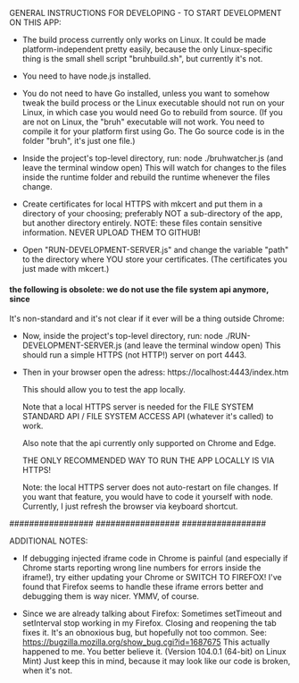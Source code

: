 
GENERAL INSTRUCTIONS FOR DEVELOPING - TO START DEVELOPMENT ON THIS APP:

- The build process currently only works on Linux.
  It could be made platform-independent pretty easily,
  because the only Linux-specific thing is
  the small shell script "bruhbuild.sh", but currently it's not.

- You need to have node.js installed.

- You do not need to have Go installed, unless you want
  to somehow tweak the build process or the Linux executable
  should not run on your Linux, in which case you would need Go to rebuild from source.
  (If you are not on Linux, the "bruh" executable
  will not work. You need to compile it for your platform first
  using Go. The Go source code is in the folder "bruh", it's just one file.)

- Inside the project's top-level directory, run:
  node ./bruhwatcher.js
  (and leave the terminal window open)
  This will watch for changes to the files inside the runtime folder
  and rebuild the runtime whenever the files change.

- Create certificates for local HTTPS with mkcert and 
  put them in a directory of your choosing; preferably
  NOT a sub-directory of the app, but another directory entirely.
  NOTE: these files contain sensitive information.
  NEVER UPLOAD THEM TO GITHUB!

- Open "RUN-DEVELOPMENT-SERVER.js" and change
  the variable "path" to the directory
  where YOU store your certificates.
  (The certificates you just made with mkcert.)


#### the following is obsolete: we do not use the file system api anymore, since
It's non-standard and it's not clear if it ever will be a thing outside Chrome:

- Now, inside the project's top-level directory, run:
  node ./RUN-DEVELOPMENT-SERVER.js
  (and leave the terminal window open)
  This should run a simple HTTPS (not HTTP!) server
  on port 4443.

- Then in your browser open the adress:
  https://localhost:4443/index.htm  

  This should allow you to test the app locally.

  Note that a local HTTPS server is needed
  for the FILE SYSTEM STANDARD API / FILE SYSTEM ACCESS API
  (whatever it's called) to work.

  Also note that the api currently only supported on Chrome and Edge.

  THE ONLY RECOMMENDED WAY TO RUN THE APP LOCALLY IS VIA HTTPS!




  Note: the local HTTPS server does not auto-restart on file changes.
  If you want that feature, you would have to code it yourself
  with node. Currently, I just refresh the browser via keyboard shortcut.

#################
#################
#################

ADDITIONAL NOTES:

- If debugging injected iframe code in Chrome is painful (and especially
  if Chrome starts reporting wrong line numbers for errors inside the iframe!),
  try either updating your Chrome or SWITCH TO FIREFOX! I've found that Firefox
  seems to handle these iframe errors better and debugging them is way nicer.
  YMMV, of course.

-  Since we are already talking about Firefox:
  Sometimes setTimeout and setInterval stop working in my Firefox.
  Closing and reopening the tab fixes it. It's an obnoxious bug, but
  hopefully not too common.
  See:
  https://bugzilla.mozilla.org/show_bug.cgi?id=1687675
  This actually happened to me. You better believe it.
  (Version 104.0.1 (64-bit) on Linux Mint)
  Just keep this in mind, because it may look like our code is broken, when it's not.
